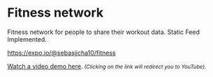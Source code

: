 # Fitness network

Fitness network for people to share their workout data. Static Feed Implemented.

https://expo.io/@sebasjicha10/fitness

<a href="https://youtu.be/UbeUxJWglu8" target="_blank">Watch a video demo here</a>.<i style="font-size: 12px;"> (Clicking on the link will redirect you to YouTube).</i>
